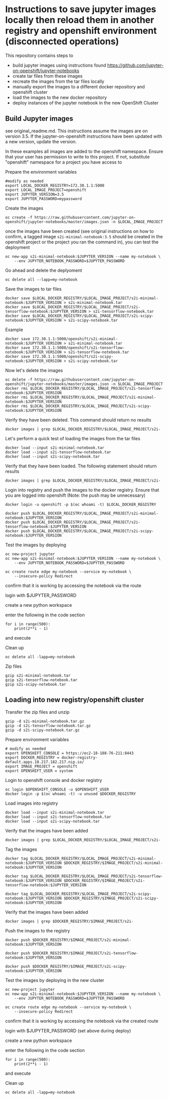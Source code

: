 Instructions to save jupyter images locally then reload them in another registry and openshift environment (disconnected operations)
=================================================================================================

This repository contains steps to 
* build jupyter images using instructions found https://github.com/jupyter-on-openshift/jupyter-notebooks
* create tar files from these images
* recreate the images from the tar files locally
* manually export the images to a different docker repository and openshift cluster
* load the images to the new docker repository
* deploy instances of the jupyter notebook in the new OpenShift Cluster


Build Jupyter images
-----------------------------
see original_readme.md. This instructions assume the images are on version 3.5. If the jupyter-on-openshift instructions have been updated with a new version, update the version.

In these examples all images are added to the openshift namespace. Ensure that your user has permission to write to this project. If not, substitute "openshift" namespace for a project you have access to


Prepare the environment variables
```
#modify as needed
export LOCAL_DOCKER_REGISTRY=172.30.1.1:5000
export LOCAL_IMAGE_PROJECT=openshift
export JUPYTER_VERSION=3.5
export JUPYTER_PASSWORD=mypassword
```

Create the images
```
oc create -f https://raw.githubusercontent.com/jupyter-on-openshift/jupyter-notebooks/master/images.json -n $LOCAL_IMAGE_PROJECT
```

once the images have been created (see original instructions on how to confirm, a tagged image ``s2i-minimal-notebook:3.5`` should be created in the openshift project or the project you ran the command in), you can test the deployment

```
oc new-app s2i-minimal-notebook:$JUPYTER_VERSION --name my-notebook \
    --env JUPYTER_NOTEBOOK_PASSWORD=$JUPYTER_PASSWORD
```

Go ahead and delete the deplyoment 

```
oc delete all --lapp=my-notebook
```



Save the images to tar files

```
docker save $LOCAL_DOCKER_REGISTRY/$LOCAL_IMAGE_PROJECT/s2i-minimal-notebook:$JUPYTER_VERSION > s2i-minimal-notebook.tar
docker save $LOCAL_DOCKER_REGISTRY/$LOCAL_IMAGE_PROJECT/s2i-tensorflow-notebook:$JUPYTER_VERSION > s2i-tensorflow-notebook.tar
docker save $LOCAL_DOCKER_REGISTRY/$LOCAL_IMAGE_PROJECT/s2i-scipy-notebook:$JUPYTER_VERSION > s2i-scipy-notebook.tar
```

Example
```
docker save 172.30.1.1:5000/openshift/s2i-minimal-notebook:$JUPYTER_VERSION > s2i-minimal-notebook.tar
docker save 172.30.1.1:5000/openshift/s2i-tensorflow-notebook:$JUPYTER_VERSION > s2i-tensorflow-notebook.tar
docker save 172.30.1.1:5000/openshift/s2i-scipy-notebook:$JUPYTER_VERSION > s2i-scipy-notebook.tar
```

Now let's delete the images
```
oc delete -f https://raw.githubusercontent.com/jupyter-on-openshift/jupyter-notebooks/master/images.json -n $LOCAL_IMAGE_PROJECT
docker rmi $LOCAL_DOCKER_REGISTRY/$LOCAL_IMAGE_PROJECT/s2i-tensorflow-notebook:$JUPYTER_VERSION
docker rmi $LOCAL_DOCKER_REGISTRY/$LOCAL_IMAGE_PROJECT/s2i-minimal-notebook:$JUPYTER_VERSION
docker rmi $LOCAL_DOCKER_REGISTRY/$LOCAL_IMAGE_PROJECT/s2i-scipy-notebook:$JUPYTER_VERSION
```

Verify they have been deleted. This command should return no results

```
docker images | grep $LOCAL_DOCKER_REGISTRY/$LOCAL_IMAGE_PROJECT/s2i-
```


Let's perform a quick test of loading the images from the tar files
```
docker load --input s2i-minimal-notebook.tar
docker load --input s2i-tensorflow-notebook.tar
docker load --input s2i-scipy-notebook.tar
```

Verify that they have been loaded. The following statement should return results
```
docker images | grep $LOCAL_DOCKER_REGISTRY/$LOCAL_IMAGE_PROJECT/s2i-
```

Login into registry and push the images to the docker registry. Ensure that you are logged into openshift (Note: the push may be unnecessary)
```
docker login -u openshift -p $(oc whoami -t) $LOCAL_DOCKER_REGISTRY

docker push $LOCAL_DOCKER_REGISTRY/$LOCAL_IMAGE_PROJECT/s2i-minimal-notebook:$JUPYTER_VERSION
docker push $LOCAL_DOCKER_REGISTRY/$LOCAL_IMAGE_PROJECT/s2i-tensorflow-notebook:$JUPYTER_VERSION
docker push $LOCAL_DOCKER_REGISTRY/$LOCAL_IMAGE_PROJECT/s2i-scipy-notebook:$JUPYTER_VERSION
```

Test the images by deploying
```
oc new-project jupyter
oc new-app s2i-minimal-notebook:$JUPYTER_VERSION --name my-notebook \
    --env JUPYTER_NOTEBOOK_PASSWORD=$JUPYTER_PASSWORD

oc create route edge my-notebook --service my-notebook \
    --insecure-policy Redirect
```
confirm that it is working by accessing the notebook via the route

login with $JUPYTER_PASSWORD  

create a new python workspace

enter the following in the code section

```
for i in range(500):
    print(2**i - 1)
```

and execute

Clean up
```
oc delete all -lapp=my-notebook
```

Zip files
```
gzip s2i-minimal-notebook.tar
gzip s2i-tensorflow-notebook.tar
gzip s2i-scipy-notebook.tar
```


Loading into new registry/openshift cluster
-------------------------------------------
Transfer the zip files and unzip

```
gzip -d s2i-minimal-notebook.tar.gz
gzip -d s2i-tensorflow-notebook.tar.gz
gzip -d s2i-scipy-notebook.tar.gz
```

Prepare environment variables
```
# modify as needed 
export OPENSHIFT_CONSOLE = https://ec2-18-188-76-211:8443
export DOCKER_REGISTRY = docker-registry-default.apps.18.217.182.217.nip.io/
export IMAGE_PROJECT = openshift
export OPENSHIFT_USER = system
```
Login to openshift console and docker registry
```
oc login $OPENSHIFT_CONSOLE -u $OPENSHIFT_USER
docker login -p $(oc whoami -t) -u unused $DOCKER_REGISTRY
```

Load images into registry
```
docker load --input s2i-minimal-notebook.tar
docker load --input s2i-tensorflow-notebook.tar
docker load --input s2i-scipy-notebook.tar
```

Verify that the images have been added
```
docker images | grep $LOCAL_DOCKER_REGISTRY/$LOCAL_IMAGE_PROJECT/s2i-
```

Tag the images
```
docker tag $LOCAL_DOCKER_REGISTRY/$LOCAL_IMAGE_PROJECT/s2i-minimal-notebook:$JUPYTER_VERSION $DOCKER_REGISTRY/$IMAGE_PROJECT/s2i-minimal-notebook:$JUPYTER_VERSION

docker tag $LOCAL_DOCKER_REGISTRY/$LOCAL_IMAGE_PROJECT/s2i-tensorflow-notebook:$JUPYTER_VERSION $DOCKER_REGISTRY/$IMAGE_PROJECT/s2i-tensorflow-notebook:$JUPYTER_VERSION

docker tag $LOCAL_DOCKER_REGISTRY/$LOCAL_IMAGE_PROJECT/s2i-scipy-notebook:$JUPYTER_VERSION $DOCKER_REGISTRY/$IMAGE_PROJECT/s2i-scipy-notebook:$JUPYTER_VERSION
```

Verify that the images have been added
```
docker images | grep $DOCKER_REGISTRY/$IMAGE_PROJECT/s2i-
```

Push the images to the registry
```
docker push $DOCKER_REGISTRY/$IMAGE_PROJECT/s2i-minimal-notebook:$JUPYTER_VERSION

docker push $DOCKER_REGISTRY/$IMAGE_PROJECT/s2i-tensorflow-notebook:$JUPYTER_VERSION

docker push $DOCKER_REGISTRY/$IMAGE_PROJECT/s2i-scipy-notebook:$JUPYTER_VERSION
```

Test the images by deploying in the new cluster
```
oc new-project jupyter
oc new-app s2i-minimal-notebook:$JUPYTER_VERSION --name my-notebook \
    --env JUPYTER_NOTEBOOK_PASSWORD=$JUPYTER_PASSWORD

oc create route edge my-notebook --service my-notebook \
    --insecure-policy Redirect
```
confirm that it is working by accessing the notebook via the created route

login with $JUPYTER_PASSWORD (set above during deploy)

create a new python workspace

enter the following in the code section

```
for i in range(500):
    print(2**i - 1)
```

and execute

Clean up
```
oc delete all -lapp=my-notebook
```



